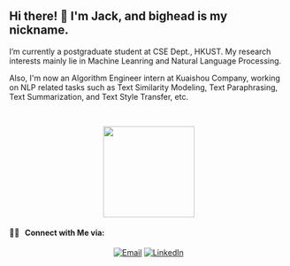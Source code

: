 <h2> Hi there!  👋   I'm Jack, and bighead is my nickname.</h2>
<p> I’m currently a postgraduate student at CSE Dept., HKUST. My research interests mainly lie in Machine Leanring and Natural Language Processing.</p>
<p> Also, I'm now an Algorithm Engineer intern at Kuaishou Company, working on NLP related tasks such as Text Similarity Modeling, Text Paraphrasing, Text Summarization, and Text Style Transfer, etc.</p>
</h5>
<br/>
<p align='center'>
<a href="https://github.com/Jackthebighead">
  <img height="165em" src="https://github-readme-stats.vercel.app/api?username=Jackthebighead&theme=buefy&show_icons=true" />
</a>
</p>
<h4> 🤝🏻 &nbsp; Connect with Me via:</h4>
<p align="center">
<a href="mailto:yanzheyuan23@sina.com"><img alt="Email" src="https://img.shields.io/badge/Email-yanzheyuan23@sina.com-blue?style=flat-square&logo=gmail"></a>
<a href="http://linkedin.com/in/yanzhe-yuan-103157191/"><img alt="LinkedIn" src="https://img.shields.io/badge/LinkedIn-YUAN%20Yanzhe-blue?style=flat-square&logo=linkedin"></a>
</p>
